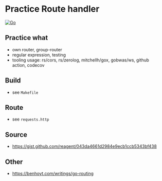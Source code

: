 # Practice Route handler

[![Go](https://github.com/practice-golang/router-practice/actions/workflows/go.yml/badge.svg)](https://github.com/practice-golang/router-practice/actions/workflows/go.yml)

## Practice what
* own router, group-router
* regular expression, testing
* tooling usage: rs/cors, rs/zerolog, mitchellh/gox, gobwas/ws, github action, codecov

## Build
* see `Makefile`

## Route
* see `requests.http`

## Source
* https://gist.github.com/reagent/043da4661d2984e9ecb1ccb5343bf438

## Other
* https://benhoyt.com/writings/go-routing
